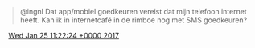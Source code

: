 > @ingnl Dat app/mobiel goedkeuren vereist dat mijn telefoon internet heeft\. Kan ik in internetcafé in de rimboe nog met SMS goedkeuren?

<img src="../../media/tweet.ico" width="12" /> [Wed Jan 25 11:22:24 +0000 2017](https://twitter.com/DromerDenker/status/824215841050886144)